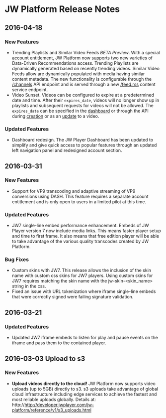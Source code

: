 # JW Platform Release Notes

<!--
Template for future releases, copypasta me below

## 2016-XX-XX

### New Features
- foo
- Bar
- Cat
### Updated Features
- foo
- Bar
- Cat
### Bug Fixes
- foo
- Bar
- Cat
### Known Issues
- foo
- Bar
- Cat

-->

## 2016-04-18

### New Features
- Trending Playlists and Similar Video Feeds *BETA Preview*. With a special account entitlement, JW Platform now supports two new varieties of Data-Driven Recommendations access. Trending Playlists are dynamically generated based on recently trending videos. Similar Video Feeds allow are dynamically populated with media having similar content metadata. The new functionality is configurable through the [/channels](https://developer.jwplayer.com/jw-platform/reference/v1/methods/channels/index.html) API endpoint and is served through a new [/feed.rss](https://developer.jwplayer.com/jw-platform/reference/v1/urls/feed.html) content service endpoint.
- Video Sunset. Videos can be configured to expire at a predetermined date and time. After their `expires_date`, videos will no longer show up in playlists and subsequent requests for videos will not be allowed. The `expires_date` can be specified in the [dashboard](https://support.jwplayer.com/customer/portal/articles/1469776-adding-managing-videos) or through the API during [creation](https://developer.jwplayer.com/jw-platform/reference/v1/methods/videos/create.html) or as an [update](https://developer.jwplayer.com/jw-platform/reference/v1/methods/videos/update.html) to a video.
### Updated Features
- Dashboard redesign. The JW Player Dashboard has been updated to simplify and give quick access to popular features through an updated left navigation panel and redesigned account section.


## 2016-03-31

### New Features
- Support for VP9 transcoding and adaptive streaming of VP9 conversions using DASH. This feature requires a separate account entitlement and is only open to users in a limited pilot at this time.
### Updated Features
- JW7 single-line embed performance enhancement. Embeds of JW Player version 7 now include media links. This means faster player setup and time to first frame. It also means that free edition player will be able to take advantage of the various quality transcodes created by JW Platform.
### Bug Fixes
- Custom skins with JW7. This release allows the inclusion of the skin name with custom css skins for JW7 players. Using custom skins for JW7 requires matching the skin name with the jw-skin-<skin_name> string in the css.
- Fixed an issue with URL tokenization where iframe single-line embeds that were correctly signed were failing signature validation.


## 2016-03-21

### Updated Features
- Updated JW7 iframe embeds to listen for play and pause events on the iframe and pass them to the contained player.



## 2016-03-03 Upload to s3

### New Features
- **Upload videos directly to the cloud!** JW Platform now supports video uploads (up to 5GB) directly to s3. s3 uploads take advantage of global cloud infrastructure including edge services to achieve the fastest and most reliable uploads globally. Details at: http://http://developer.jwplayer.com/jw-platform/reference/v1/s3_uploads.html
